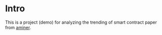 # Intro

This is a project (demo) for analyzing the trending of smart contract paper from [aminer](https://www.aminer.cn/ranks/home).
